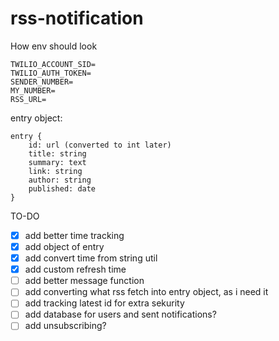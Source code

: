 ﻿# rss-notification

How env should look

```
TWILIO_ACCOUNT_SID=
TWILIO_AUTH_TOKEN=
SENDER_NUMBER=
MY_NUMBER=
RSS_URL=
```

entry object:

```
entry {
    id: url (converted to int later)
    title: string
    summary: text
    link: string
    author: string
    published: date
}
```

TO-DO

- [x] add better time tracking
- [x] add object of entry
- [x] add convert time from string util
- [x] add custom refresh time
- [ ] add better message function
- [ ] add converting what rss fetch into entry object, as i need it
- [ ] add tracking latest id for extra sekurity
- [ ] add database for users and sent notifications?
- [ ] add unsubscribing?
